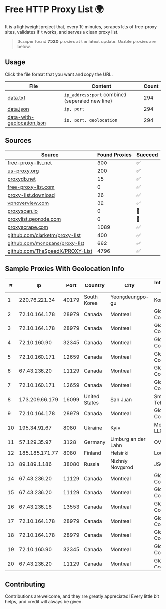 
# Free HTTP Proxy List 🌍

It is a lightweight project that, every 10 minutes, scrapes lots of free-proxy sites, validates if it works, and serves a clean proxy list.


> Scraper found **7520** proxies at the latest update. Usable proxies are below.

## Usage

Click the file format that you want and copy the URL.


|File|Content|Count|
|----|-------|-----|
|[data.txt](https://raw.githubusercontent.com/themiralay/Proxy-List-World/master/data.txt)|`ip_address:port` combined (seperated new line)|294|
|[data.json](https://raw.githubusercontent.com/themiralay/Proxy-List-World/master/data.json)|`ip, port`|294|
|[data-with-geolocation.json](https://raw.githubusercontent.com/themiralay/Proxy-List-World/master/data-with-geolocation.json)|`ip, port, geolocation`|294|

## Sources

|Source|Found Proxies|Succeed|
|------|-------------|-------|
|[free-proxy-list.net](https://free-proxy-list.net)|300|✅|
|[us-proxy.org](https://www.us-proxy.org)|200|✅|
|[proxydb.net](http://proxydb.net)|15|✅|
|[free-proxy-list.com](https://free-proxy-list.com/?page=&port=&type%5B%5D=http&type%5B%5D=https&up_time=0&search=Search)|0|✅|
|[proxy-list.download](https://www.proxy-list.download/HTTP)|26|✅|
|[vpnoverview.com](https://vpnoverview.com/privacy/anonymous-browsing/free-proxy-servers)|32|✅|
|[proxyscan.io](https://www.proxyscan.io)|0|🚫|
|[proxylist.geonode.com](https://proxylist.geonode.com/api/proxy-list?limit=300&page=1&sort_by=lastChecked&sort_type=desc&protocols=http,https)|0|🚫|
|[proxyscrape.com](https://api.proxyscrape.com/v2/?request=displayproxies&protocol=http&timeout=10000&country=all&ssl=all&anonymity=all)|1089|✅|
|[github.com/clarketm/proxy-list](https://raw.githubusercontent.com/clarketm/proxy-list/master/proxy-list-raw.txt)|400|✅|
|[github.com/monosans/proxy-list](https://raw.githubusercontent.com/monosans/proxy-list/main/proxies/http.txt)|662|✅|
|[github.com/TheSpeedX/PROXY-List](https://raw.githubusercontent.com/TheSpeedX/PROXY-List/master/http.txt)|4796|✅|


## Sample Proxies With Geolocation Info

|#|Ip|Port|Country|City|Internet Service Provider|
|-|--|----|-------|----|-------------------------|
|1|220.76.221.34|40179|South Korea|Yeongdeungpo-gu|Korea Telecom|
|2|72.10.164.178|28979|Canada|Montreal|GloboTech Communications|
|3|72.10.164.178|28979|Canada|Montreal|GloboTech Communications|
|4|72.10.160.90|32345|Canada|Montreal|GloboTech Communications|
|5|72.10.160.171|12659|Canada|Montreal|GloboTech Communications|
|6|67.43.236.20|11129|Canada|Montreal|GloboTech Communications|
|7|72.10.160.171|12659|Canada|Montreal|GloboTech Communications|
|8|173.209.66.179|16099|United States|San Juan|Smartcom Telephone|
|9|72.10.164.178|28979|Canada|Montreal|GloboTech Communications|
|10|195.34.91.67|8080|Ukraine|Kyiv|Modus-Global LLC|
|11|57.129.35.97|3128|Germany|Limburg an der Lahn|OVH SAS|
|12|185.185.171.77|8080|Finland|Helsinki|Local Loop Oy|
|13|89.189.1.186|38080|Russia|Nizhniy Novgorod|JSC Vimpelcom|
|14|67.43.236.20|11129|Canada|Montreal|GloboTech Communications|
|15|67.43.236.20|11129|Canada|Montreal|GloboTech Communications|
|16|67.43.236.18|13553|Canada|Montreal|GloboTech Communications|
|17|72.10.164.178|28979|Canada|Montreal|GloboTech Communications|
|18|72.10.164.178|28979|Canada|Montreal|GloboTech Communications|
|19|72.10.160.90|32345|Canada|Montreal|GloboTech Communications|
|20|67.43.236.20|11129|Canada|Montreal|GloboTech Communications|



## Contributing

Contributions are welcome, and they are greatly appreciated! Every
little bit helps, and credit will always be given.

